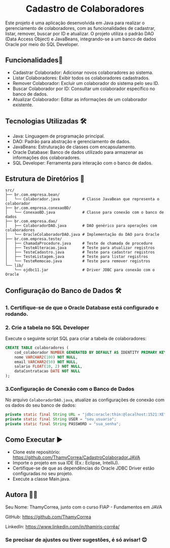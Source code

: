 <div align="center">
  <h1>Cadastro de Colaboradores</h1>
</div>



Este projeto é uma aplicação desenvolvida em Java para realizar o gerenciamento de colaboradores, com as funcionalidades de cadastrar, listar, remover, buscar por ID e atualizar. O projeto utiliza o padrão DAO (Data Access Object) e JavaBeans, integrando-se a um banco de dados Oracle por meio do SQL Developer.

## Funcionalidades🚀 
- Cadastrar Colaborador: Adicionar novos colaboradores ao sistema.
- Listar Colaboradores: Exibir todos os colaboradores cadastrados.
- Remover Colaborador: Excluir um colaborador do sistema pelo seu ID.
- Buscar Colaborador por ID: Consultar um colaborador específico no banco de dados.
- Atualizar Colaborador: Editar as informações de um colaborador existente.

## Tecnologias Utilizadas 🛠️ 
- Java: Linguagem de programação principal.
- DAO: Padrão para abstração e gerenciamento de dados.
- JavaBeans: Estruturação de classes com encapsulamento.
- Oracle Database: Banco de dados utilizado para armazenar as informações dos colaboradores.
- SQL Developer: Ferramenta para interação com o banco de dados.

## Estrutura de Diretórios 📂 

```plaintext
src/
├── br.com.empresa.bean/
│   └── Colaborador.java          # Classe JavaBean que representa o colaborador
├── br.com.empresa.conexaoBD/
│   └── ConexaoBD.java            # Classe para conexão com o banco de dados
├── br.com.empresa.dao/
│   ├── ColaboradorDAO.java       # DAO genérico para operações com colaboradores
│   └── OracleColaboradorDAO.java # Implementação do DAO para Oracle
├── br.com.empresa.teste/
│   ├── ChamadaProcedure.java     # Teste de chamada de procedure
│   ├── TesteAlteracao.java       # Teste para atualizar registros
│   ├── TesteCadastro.java        # Teste para cadastrar registros
│   ├── TesteListagem.java        # Teste para listar registros
│   └── TesteRemocao.java         # Teste para remover registros
└── lib/
    └── ojdbc11.jar               # Driver JDBC para conexão com o Oracle
````    
    
   
## Configuração do Banco de Dados 🛠️

### 1. Certifique-se de que o Oracle Database está configurado e rodando.

### 2. Crie a tabela no SQL Developer

Execute o seguinte script SQL para criar a tabela de colaboradores:

```sql
CREATE TABLE colaboradores (
    cod_colaborador NUMBER GENERATED BY DEFAULT AS IDENTITY PRIMARY KEY,
    nome VARCHAR2(100) NOT NULL,
    email VARCHAR2(50) NOT NULL,
    salario FLOAT(10, 2) NOT NULL,
    dataContratacao DATE NOT NULL
);
```
### 3.Configuração de Conexão com o Banco de Dados

No arquivo `ColaboradorDAO.java`, atualize as configurações de conexão com os dados do seu banco de dados:

```java
private static final String URL = "jdbc:oracle:thin:@localhost:1521:XE";
private static final String USER = "seu_usuario";
private static final String PASSWORD = "sua_senha";
```


## Como Executar ▶️ 

- Clone este repositório: https://github.com/ThamyCorrea/CadastroColaborador.JAVA
- Importe o projeto em sua IDE (Ex.: Eclipse, IntelliJ).
- Certifique-se de que as dependências do Oracle JDBC Driver estão configuradas no seu projeto.
- Execute a classe Main.java.

## Autora 🧑‍💻 

Seu Nome: ThamyCorrea, junto com o curso FIAP - Fundamentos em JAVA

GitHub: https://github.com/ThamyCorrea

LinkedIn: https://www.linkedin.com/in/thamiris-corrêa/

### Se precisar de ajustes ou tiver sugestões, é só avisar! 😊

